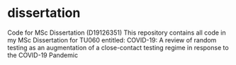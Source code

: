 # dissertation
Code for MSc Dissertation (D19126351)
This repository contains all code in my MSc Dissertation for TU060 entitled: COVID-19: A review of random testing as an augmentation of a close-contact testing regime in response to the COVID-19 Pandemic
